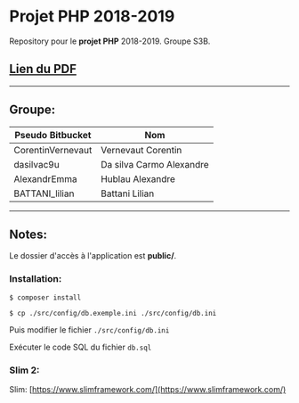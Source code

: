# Projet PHP 2018-2019

Repository pour le **projet PHP** 2018-2019.
Groupe S3B.

## [Lien du PDF](https://docs.google.com/document/d/1EntX1yRaeEx2Waq8aQ_R07uvUOd-watGwBSD5Ax1LH4/edit?usp=sharing)

------------------------------------------------------------
## Groupe:

| Pseudo Bitbucket             | Nom                       |
| -----------------------------|---------------------------|
| CorentinVernevaut            | Vernevaut Corentin        |
| dasilvac9u                   | Da silva Carmo Alexandre  |
| AlexandrEmma                 | Hublau Alexandre          |
| BATTANI_lilian               | Battani Lilian             |

------------------------------------------------------------

## Notes:

Le dossier d'accès à l'application est **public/**.

### Installation:


	$ composer install

	$ cp ./src/config/db.exemple.ini ./src/config/db.ini

Puis modifier le fichier `./src/config/db.ini`

Exécuter le code SQL du fichier `db.sql`



### Slim 2:
Slim: [https://www.slimframework.com/](https://www.slimframework.com/)
